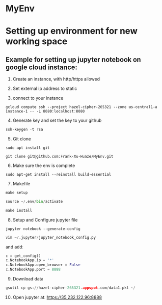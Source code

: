# MyEnv

Setting up environment for new working space
============================================

Example for setting up jupyter notebook on google cloud instance:
-----------------------------------------------------------------

1. Create an instance, with http/https allowed

2. Set external ip address to static

3. connect to your instance
```
gcloud compute ssh --project hazel-cipher-265321 --zone us-central1-a instance-1 -- -L 8080:localhost:8080
```

4. Generate key and set the key to your github
```python
ssh-keygen -t rsa
```

5. Git clone
```
sudo apt install git

git clone git@github.com:Frank-Xu-Huaze/MyEnv.git
```

6. Make sure the env is complete
```
sudo apt-get install --reinstall build-essential
```

7. Makefile
```python
make setup

source ~/.env/bin/activate

make install
```

8. Setup and Configure jupyter file
```
jupyter notebook --generate-config
```
```python
vim ~/.jupyter/jupyter_notebook_config.py
```

and add:

```python
c = get_config()
c.NotebookApp.ip = '*'
c.NotebookApp.open_browser = False
c.NotebookApp.port = 8888
```

9. Download data
```python
gsutil cp gs://hazel-cipher-265321.appspot.com/data1.pkl ~/
```

10. Open jupyter at: https://35.232.122.96:8888
